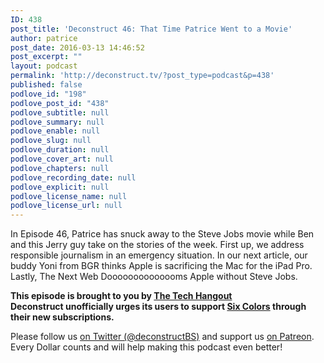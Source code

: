 ```yaml
---
ID: 438
post_title: 'Deconstruct 46: That Time Patrice Went to a Movie'
author: patrice
post_date: 2016-03-13 14:46:52
post_excerpt: ""
layout: podcast
permalink: 'http://deconstruct.tv/?post_type=podcast&p=438'
published: false
podlove_id: "198"
podlove_post_id: "438"
podlove_subtitle: null
podlove_summary: null
podlove_enable: null
podlove_slug: null
podlove_duration: null
podlove_cover_art: null
podlove_chapters: null
podlove_recording_date: null
podlove_explicit: null
podlove_license_name: null
podlove_license_url: null
---
```

<p>In Episode 46, Patrice has snuck away to the Steve Jobs movie while Ben and this Jerry guy take on the stories of the week.  First up, we address responsible journalism in an emergency situation.  In our next article, our buddy Yoni from BGR thinks Apple is sacrificing the Mac for the iPad Pro.  Lastly, The Next Web Doooooooooooooms Apple without Steve Jobs.</p>
<p><strong>This episode is brought to you by <a href="http://thetechhangout.com">The Tech Hangout</a><br /> Deconstruct unofficially urges its users to support <a href="http://sixcolors.com">Six Colors</a> through their new subscriptions.</strong>
</p>
<p>
Please follow us <a href="http://twitter.com/deconstructBS">on Twitter (@deconstructBS)</a> and support us <a href="http://patreon.com/deconstruct">on Patreon</a>. Every Dollar counts and will help making this podcast even better!
</p>
